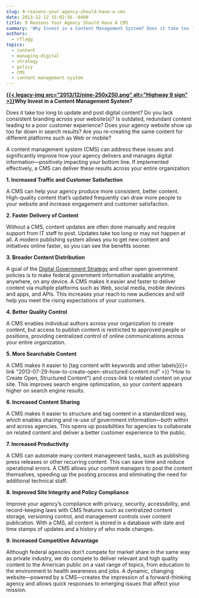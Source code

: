 ```yaml
---
slug: 9-reasons-your-agency-should-have-a-cms
date: 2013-12-12 15:02:56 -0400
title: 9 Reasons Your Agency Should Have A CMS
summary: 'Why Invest in a Content Management System? Does it take too long to update and post digital content? Do you lack consistent branding across your website(s)? Is outdated, redundant content leading to a poor customer experience? Does your agency website show up too far down in search results? Are you'
authors:
  - rflagg
topics:
  - content
  - managing-digital
  - strategy
  - policy
  - CMS
  - content-management-system
---
```


**[{{< legacy-img src="2013/12/nine-250x250.png" alt="Highway 9 sign" >}}](https://s3.amazonaws.com/digitalgov/_legacy-img/2013/12/nine.png)Why Invest in a Content Management System?**

Does it take too long to update and post digital content? Do you lack consistent branding across your website(s)? Is outdated, redundant content leading to a poor customer experience? Does your agency website show up too far down in search results? Are you re-creating the same content for different platforms such as Web or mobile?

A content management system (CMS) can address these issues and significantly improve how your agency delivers and manages digital information—positively impacting your bottom line. If implemented effectively, a CMS can deliver these results across your entire organization:

**1. Increased Traffic and Customer Satisfaction**

A CMS can help your agency produce more consistent, better content. High-quality content that’s updated frequently can draw more people to your website and increase engagement and customer satisfaction.

**2. Faster Delivery of Content**

Without a CMS, content updates are often done manually and require support from IT staff to post. Updates take too long or may not happen at all. A modern publishing system allows you to get new content and initiatives online faster, so you can see the benefits sooner.

**3. Broader Content Distribution**

A goal of the [Digital Government Strategy](http://www.whitehouse.gov/sites/default/files/omb/egov/digital-government/digital-government.html) and other open government policies is to make federal government information available anytime, anywhere, on any device. A CMS makes it easier and faster to deliver content via multiple platforms such as Web, social media, mobile devices and apps, and APIs. This increases your reach to new audiences and will help you meet the rising expectations of your customers.

**4. Better Quality Control**

A CMS enables individual authors across your organization to create content, but access to publish content is restricted to approved people or positions, providing centralized control of online communications across your entire organization.

**5. More Searchable Content**

A CMS makes it easier to [tag content with keywords and other labels]({{< link "2013-07-29-how-to-create-open-structured-content.md" >}} "How to Create Open, Structured Content") and cross-link to related content on your site. This improves search engine optimization, so your content appears higher on search engine results.

**6. Increased Content Sharing** 

A CMS makes it easier to structure and tag content in a standardized way, which enables sharing and re-use of government information—both within and across agencies. This opens up possibilities for agencies to collaborate on related content and deliver a better customer experience to the public.

**7. Increased Productivity**

A CMS can automate many content management tasks, such as publishing press releases or other recurring content. This can save time and reduce operational errors. A CMS allows your content managers to post the content themselves, speeding up the posting process and eliminating the need for additional technical staff.

**8. Improved Site Integrity and Policy Compliance**

Improve your agency’s compliance with privacy, security, accessibility, and record-keeping laws with CMS features such as centralized content storage, versioning control, and management controls over content publication. With a CMS, all content is stored in a database with date and time stamps of updates and a history of who made changes.

**9. Increased Competitive Advantage**

Although federal agencies don’t compete for market share in the same way as private industry, we do compete to deliver relevant and high quality content to the American public on a vast range of topics, from education to the environment to health awareness and jobs. A dynamic, changing website—powered by a CMS—creates the impression of a forward-thinking agency and allows quick responses to emerging issues that affect your mission.